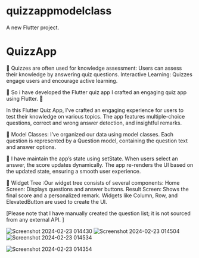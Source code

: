 # quizzappmodelclass

A new Flutter project.
# QuizzApp
📱 Quizzes are often used for knowledge assessment: 
Users can assess their knowledge by answering quiz questions. 
Interactive Learning: Quizzes engage users and encourage active learning.

🚀 So i have developed the Flutter quiz app I crafted an engaging quiz app using Flutter. 📱

In this Flutter Quiz App, I’ve crafted an engaging experience for users to test their knowledge on various topics. The app features multiple-choice questions, correct and wrong answer detection, and insightful remarks.

🤖 Model Classes: I’ve organized our data using model classes. Each question is represented by a Question model, containing the question text and answer options.

🤖 I have maintain the app’s state using setState. When users select an answer, the score updates dynamically. The app re-renders the UI based on the updated state, ensuring a smooth user experience.

🤖 Widget Tree :Our widget tree consists of several components:
Home Screen: Displays questions and answer buttons.
Result Screen: Shows the final score and a personalized remark.
Widgets like Column, Row, and ElevatedButton are used to create the UI.

[Please note that I have manually created the question list; it is not sourced from any external API. ]

![Screenshot 2024-02-23 014430](https://github.com/akshayjadhav2002/QuizzApp/assets/132889473/3981bac1-ea8b-4388-af77-cc5894296923)
![Screenshot 2024-02-23 014504](https://github.com/akshayjadhav2002/QuizzApp/assets/132889473/148b53cd-aba7-4bbb-b3c9-35f9b1ef35e8)
![Screenshot 2024-02-23 014534](https://github.com/akshayjadhav2002/QuizzApp/assets/132889473/1493a7dc-9523-471d-8b22-7d0ce19721ea)


![Screenshot 2024-02-23 014354](https://github.com/akshayjadhav2002/QuizzApp/assets/132889473/a541c8d2-cf95-4f85-9557-5fc25cd86c29)
